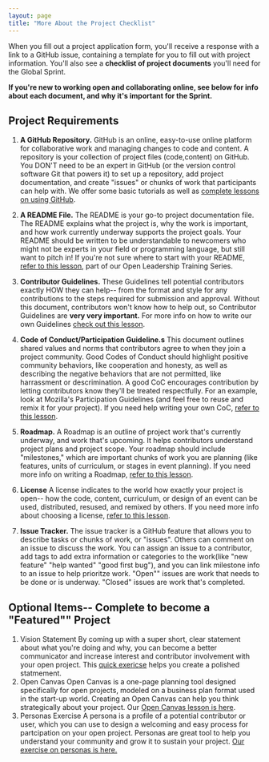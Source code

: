 ```yaml
---
layout: page
title: "More About the Project Checklist"
---
```


When you fill out a project application form, you'll receive a response with a link to a GitHub issue, containing a template for you to fill out with project information. You'll also see a **checklist of project documents** you'll need for the Global Sprint.

**If you're new to working open and collaborating online, see below for info about each document, and why it's important for the Sprint.**

## Project Requirements
1. **A GitHub Repository.**
GitHub is an online, easy-to-use online platform for collaborative work and managing changes to code and content. A repository is your collection of project files (code,content) on GitHub. You DON'T need to be an expert in GitHub (or the version control software Git that powers it) to set up a repository, add project documentation, and create "issues" or chunks of work that participants can help with. We offer some basic tutorials as well as [complete lessons on using GitHub](https://mozilla.github.io/open-leadership-training-series/articles/get-your-project-online/introducing-github-for-collaborative-work-and-version-control/).

2. **A README File.**
The README is your go-to project documentation file. The README explains what the project is, why the work is important, and how work currently underway supports the project goals. Your README should be written to be understandable to newcomers who might not be experts in your field or programming language, but still want to pitch in! If you're not sure where to start with your README, [refer to this lesson](https://mozilla.github.io/open-leadership-training-series/articles/opening-your-project/write-a-great-project-readme/), part of our Open Leadership Training Series.

3. **Contributor Guidelines.**
These Guidelines tell potential contributors exactly HOW they can help-- from the format and style for any contributions to  the steps required for submission and approval. Without this document, contributors won't know how to help out, so Contributor Guidelines are **very very important.** For more info on how to write our own Guidelines [check out this lesson](https://mozilla.github.io/open-leadership-training-series/articles/building-communities-of-contributors/write-contributor-guidelines/).

4. **Code of Conduct/Participation Guideline.s**
This document outlines shared values and norms that contributors agree to when they join a  project community. Good Codes of Conduct should highlight positive community behaviors, like cooperation and honesty, as well as describing the negative behaviors that are not permitted, like harrassment or descrimination. A good CoC encourages contribution by letting contributors know they'll be treated respectfully. For an example, look at Mozilla's Participation Guidelines (and feel free to reuse and remix it for your project). If you need help writing your own CoC, [refer to this lesson](https://mozilla.github.io/open-leadership-training-series/articles/building-communities-of-contributors/write-a-code-of-conduct/). 

5. **Roadmap.**
A Roadmap is an outline of project work that's currently underway, and work that's upcoming. It helps contributors understand project plans and project scope. Your roadmap should include "milestones," which are important chunks of work you are planning (like features, units of curriculum, or stages in event planning). If you need more info on writing a Roadmap, [refer to this lesson](https://mozilla.github.io/open-leadership-training-series/articles/opening-your-project/write-a-great-project-readme/).

6. **License**
A license indicates to the world how exactly your project is open-- how the code, content, curriculum, or design of an event can be used, distributed, resused, and remixed by others. If you need more info about choosing a license, [refer to this lesson](https://mozilla.github.io/open-leadership-training-series/articles/get-your-project-online/sharing-your-work-in-the-open/).  

7. **Issue Tracker.**
The issue tracker is a GitHub feature that allows you to describe tasks or chunks of work, or "issues". Others can comment on an issue to discuss the work. You can assign an issue to a contributor, add tags to add extra information or categories to the work(like "new feature" "help wanted" "good first bug"), and you can link milestone info to an issue to help prioritze work. "Open"" issues are work that needs to be done or is underway. "Closed" issues are work that's completed. 

## Optional Items-- Complete to become a "Featured"" Project

1. Vision Statement 
By coming up with a super short, clear statement about what you're doing and why, you can become a better communicator and increase interest and contributor involvement with your open project. This [quick exericse](https://mozilla.github.io/open-leadership-training-series/articles/introduction-to-open-leadership/stating-your-project-vision/) helps you create a polished statmement. 
2. Open Canvas 
Open Canvas is a one-page planning tool designed specifically for open projects, modeled on a business plan format used in the start-up world. Creating an Open Canvas can help you think strategically about your project. Our [Open Canvas lesson is here](https://mozilla.github.io/open-leadership-training-series/articles/opening-your-project/develop-an-open-project-strategy-with-open-canvas/). 
3. Personas Exercise
A persona is a profile of a potential contributor or user, which you can use to design a welcoming and easy process for partcipation on your open project. Personas are great tool to help you understand your community and grow it to sustain your project. [Our exercise on personas is here.](https://mozilla.github.io/open-leadership-training-series/articles/building-communities-of-contributors/bring-on-contributors-using-personas-and-pathways/) 
